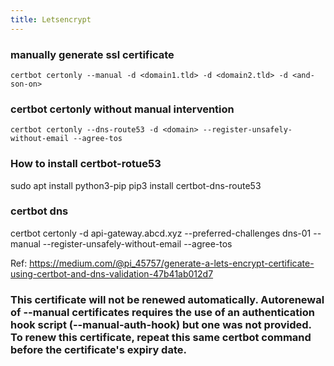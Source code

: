 ```yaml
---
title: Letsencrypt
---
```


### manually generate ssl certificate

```shell
certbot certonly --manual -d <domain1.tld> -d <domain2.tld> -d <and-son-on>
```


### certbot certonly without manual intervention

```
certbot certonly --dns-route53 -d <domain> --register-unsafely-without-email --agree-tos
```

### How to install certbot-rotue53

sudo apt install python3-pip 
pip3 install certbot-dns-route53

### certbot dns

certbot certonly -d api-gateway.abcd.xyz --preferred-challenges dns-01 --manual --register-unsafely-without-email --agree-tos

Ref: https://medium.com/@pi_45757/generate-a-lets-encrypt-certificate-using-certbot-and-dns-validation-47b41ab012d7

### This certificate will not be renewed automatically. Autorenewal of --manual certificates requires the use of an authentication hook script (--manual-auth-hook) but one was not provided. To renew this certificate, repeat this same certbot command before the certificate's expiry date.